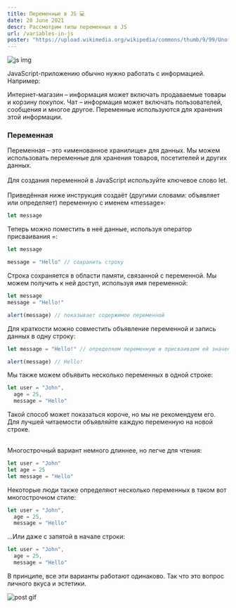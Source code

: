 ```yaml
---
title: Переменные в JS 💻
date: 20 June 2021
descr: Рассмотрим типы переменных в JS
url: /variables-in-js
poster: "https://upload.wikimedia.org/wikipedia/commons/thumb/9/99/Unofficial_JavaScript_logo_2.svg/1200px-Unofficial_JavaScript_logo_2.svg.png"
---
```


<img src="https://upload.wikimedia.org/wikipedia/commons/thumb/9/99/Unofficial_JavaScript_logo_2.svg/1200px-Unofficial_JavaScript_logo_2.svg.png" alt="js img" />

JavaScript-приложению обычно нужно работать с информацией. Например:

Интернет-магазин – информация может включать продаваемые товары и корзину покупок.
Чат – информация может включать пользователей, сообщения и многое другое.
Переменные используются для хранения этой информации.

<h3>Переменная</h3>
Переменная – это «именованное хранилище» для данных. Мы можем использовать переменные для хранения товаров, посетителей и других данных.

<br/>
<br/>
Для создания переменной в JavaScript используйте ключевое слово let.

<br/>
<br/>
Приведённая ниже инструкция создаёт (другими словами: объявляет или определяет) переменную с именем «message»:

```javascript
let message
```

Теперь можно поместить в неё данные, используя оператор присваивания =:

```javascript
let message

message = "Hello" // сохранить строку
```

Строка сохраняется в области памяти, связанной с переменной. Мы можем получить к ней доступ, используя имя переменной:

```javascript
let message
message = "Hello!"

alert(message) // показывает содержимое переменной
```

Для краткости можно совместить объявление переменной и запись данных в одну строку:

```javascript
let message = "Hello!" // определяем переменную и присваиваем ей значение

alert(message) // Hello!
```

Мы также можем объявить несколько переменных в одной строке:

```javascript
let user = "John",
  age = 25,
  message = "Hello"
```

Такой способ может показаться короче, но мы не рекомендуем его. Для лучшей читаемости объявляйте каждую переменную на новой строке.

<br/>
Многострочный вариант немного длиннее, но легче для чтения:

```javascript
let user = "John"
let age = 25
let message = "Hello"
```

Некоторые люди также определяют несколько переменных в таком вот многострочном стиле:

```javascript
let user = "John",
  age = 25,
  message = "Hello"
```

…Или даже с запятой в начале строки:

```javascript
let user = "John",
  age = 25,
  message = "Hello"
```

В принципе, все эти варианты работают одинаково. Так что это вопрос личного вкуса и эстетики.

<img src="https://media4.giphy.com/media/229ORmLCNmURn1tqnJ/200.gif" alt="post gif" />
